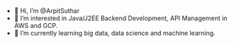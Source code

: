 - 👋 Hi, I’m @ArpitSuthar
- 👀 I’m interested in Java/J2EE Backend Development, API Management in AWS and GCP.
- 🌱 I’m currently learning big data, data science and machine learning. 

<!---
- 💞️ I’m looking to collaborate on ...
- 📫 How to reach me ...
--->

<!---
ArpitSuthar/ArpitSuthar is a ✨ special ✨ repository because its `README.md` (this file) appears on your GitHub profile.
You can click the Preview link to take a look at your changes.
--->
